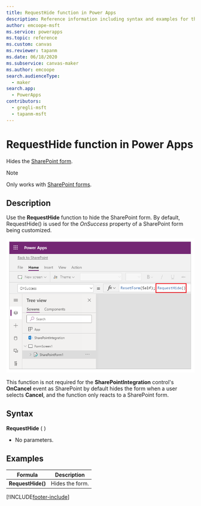 ```yaml
---
title: RequestHide function in Power Apps
description: Reference information including syntax and examples for the RequestHide function in Power Apps.
author: emcoope-msft
ms.service: powerapps
ms.topic: reference
ms.custom: canvas
ms.reviewer: tapanm
ms.date: 06/18/2020
ms.subservice: canvas-maker
ms.author: emcoope
search.audienceType: 
  - maker
search.app: 
  - PowerApps
contributors:
  - gregli-msft
  - tapanm-msft
---
```


# RequestHide function in Power Apps

Hides the [SharePoint form](../sharepoint-form-integration.md#understand-the-sharepointintegration-control).

>[!NOTE]
> Only works with [SharePoint forms](../sharepoint-form-integration.md).

## Description

Use the **RequestHide** function to hide the SharePoint form. By default, RequestHide() is used for the *OnSuccess* property of a SharePoint form being customized.

![RequestHide example.](media/function-requesthide/requesthide-fuction.png)

This function is not required for the **SharePointIntegration** control's **OnCancel** event as SharePoint by default hides the form when a user selects **Cancel**, and the function only reacts to a SharePoint form.

## Syntax

**RequestHide** ( )

* No parameters.

## Examples

| Formula | Description |
| --- | --- |
| **RequestHide()** | Hides the form. |


[!INCLUDE[footer-include](../../../includes/footer-banner.md)]
